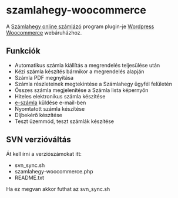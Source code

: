 # szamlahegy-woocommerce
A [Számlahegy online számlázó](https://szamlahegy.hu) program plugin-je [Wordpress Woocommerce](https://www.woothemes.com/woocommerce/) webáruházhoz.

## Funkciók

* Automatikus számla kiállítás a megrendelés teljesülése után
* Kézi számla készítés bármikor a megrendelés alapján
* Számla PDF megnyitása
* Számla részleteinek megtekintése a Számlahegy ügyfél felületén
* Összes számla megjelenítése a Számla lista képernyőn
* Hiteles elektronikus számla készítése
* [e-számla](https://szamlahegy.hu) küldése e-mail-ben
* Nyomtatott számla készítése
* Díjbekérő készítése
* Teszt üzemmód, teszt számlák készítése

## SVN verzióváltás

Át kell írni a verziószámokat itt:
* svn_sync.sh
* szamlahegy-woocommerce.php
* README.txt

Ha ez megvan akkor futhat az svn_sync.sh
